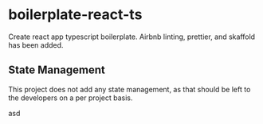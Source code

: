 # boilerplate-react-ts
Create react app typescript boilerplate. Airbnb linting, prettier, and skaffold has been added.

## State Management
 This project does not add any state management, as that should be left to the developers on a per project basis.


asd
